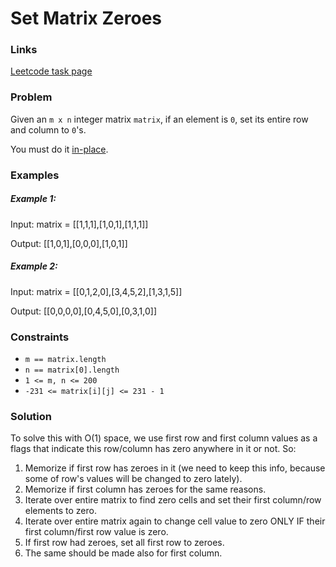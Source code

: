 # Set Matrix Zeroes


### Links
[Leetcode task page](https://leetcode.com/problems/set-matrix-zeroes/)


### Problem
Given an `m x n` integer matrix `matrix`, if an element is `0`, set its entire row and column to `0`'s.

You must do it [in-place](https://en.wikipedia.org/wiki/In-place_algorithm).



### Examples
 
##### Example 1:

Input: matrix = [[1,1,1],[1,0,1],[1,1,1]]

Output: [[1,0,1],[0,0,0],[1,0,1]]


##### Example 2:

Input: matrix = [[0,1,2,0],[3,4,5,2],[1,3,1,5]]

Output: [[0,0,0,0],[0,4,5,0],[0,3,1,0]]


### Constraints
- `m == matrix.length`
- `n == matrix[0].length`
- `1 <= m, n <= 200`
- `-231 <= matrix[i][j] <= 231 - 1`



### Solution

To solve this with O(1) space, we use first row and first column values as a flags that indicate this row/column has zero anywhere in it or not.
So:
1. Memorize if first row has zeroes in it (we need to keep this info, because some of row's values will be changed to zero lately).
2. Memorize if first column has zeroes for the same reasons.
3. Iterate over entire matrix to find zero cells and set their first column/row elements to zero.
4. Iterate over entire matrix again to change cell value to zero ONLY IF their first column/first row value is zero.
5. If first row had zeroes, set all first row to zeroes.
6. The same should be made also for first column.